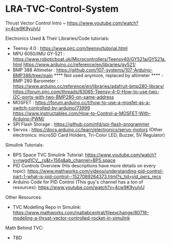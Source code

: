 # LRA-TVC-Control-System

Thrust Vector Control Intro ~ https://www.youtube.com/watch?v=4cw9K9yuIyU

Electronics Used & Their Libraries/Code tutorials:
- Teensy 4.0 : https://www.pjrc.com/teensy/tutorial.html
- MPU 6050/IMU GY-521 : https://www.roboticboat.uk/Microcontrollers/Teensy40/GY521a/GY521a.html
                        https://www.arduino.cc/reference/en/libraries/gy521/
- BMP 388 Altimeter : https://github.com/107-systems/107-Arduino-BMP388/tree/main
**** Not used anymore, replaced by altimeter **** - BMP 280 Barometer : https://www.arduino.cc/reference/en/libraries/adafruit-bmp280-library/
                      https://forum.pjrc.com/threads/63065-Teensy-4-0-How-to-use-two-I2C-ports-with-two-BMP280-on-same-address
- MOSFET : https://forum.arduino.cc/t/how-to-use-a-mosfet-as-a-switch-controlled-by-arduino/73999
           https://www.instructables.com/How-to-Control-a-MOSFET-With-Arduino-PWM/
- SPI Flash Storage : https://github.com/nfd/spi-flash-programmer
- Servos : https://docs.arduino.cc/learn/electronics/servo-motors
(Other electronics: microSD Card Holders, Tri-Color LED, Buzzer, 5V Regulator)

Simulink Tutorials: 
- BPS Space TVC Simulink Tutorial: https://www.youtube.com/watch?v=nwgd1CV__rs&t=156s&ab_channel=BPS.space
- PID Controls Overview (His descriptions have more details on every topic): https://www.mathworks.com/videos/understanding-pid-control-part-1-what-is-pid-control--1527089264373.html?s_tid=vid_pers_recs
- Arduino Code for PID Control (This guy's channel has a ton of resources): https://www.youtube.com/watch?v=4cw9K9yuIyU

Other Resources: 
- TVC Modelling Repo in Simulink: https://www.mathworks.com/matlabcentral/fileexchange/80716-modeling-a-thrust-vector-controlled-rocket-in-simulink

Math Behind TVC:
- TBD

